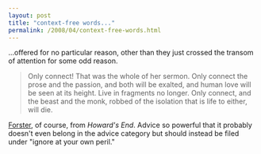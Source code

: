 ```yaml
---
layout: post
title: "context-free words..."
permalink: /2008/04/context-free-words.html
---
```


<p>...offered for no particular reason, other than they just crossed the transom of attention for some odd reason.</p>

<blockquote>
  <p>Only connect! That was the whole of her sermon. Only connect the prose and the passion, and both will be exalted, and human love will be seen at its height. Live in fragments no longer. Only connect, and the beast and the monk, robbed of the isolation that is life to either, will die.</p>
</blockquote>

<p><a href="http://musicandmeaning.com/forster/">Forster</a>, of course, from <em>Howard's End</em>.  Advice so powerful that it probably doesn't even belong in the advice category but should instead be filed under "ignore at your own peril."</p>



